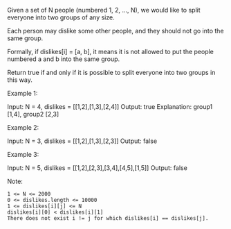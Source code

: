 Given a set of N people (numbered 1, 2, ..., N), we would like to split everyone into two groups of any size.

Each person may dislike some other people, and they should not go into the same group. 

Formally, if dislikes[i] = [a, b], it means it is not allowed to put the people numbered a and b into the same group.

Return true if and only if it is possible to split everyone into two groups in this way.

Example 1:

Input: N = 4, dislikes = [[1,2],[1,3],[2,4]]
Output: true
Explanation: group1 [1,4], group2 [2,3]

Example 2:

Input: N = 3, dislikes = [[1,2],[1,3],[2,3]]
Output: false

Example 3:

Input: N = 5, dislikes = [[1,2],[2,3],[3,4],[4,5],[1,5]]
Output: false

Note:

    1 <= N <= 2000
    0 <= dislikes.length <= 10000
    1 <= dislikes[i][j] <= N
    dislikes[i][0] < dislikes[i][1]
    There does not exist i != j for which dislikes[i] == dislikes[j].
